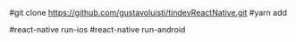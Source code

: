 #git clone https://github.com/gustavoluisti/tindevReactNative.git
#yarn add

#react-native run-ios
#react-native run-android